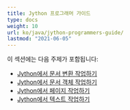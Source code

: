 ```yaml
---
title: Jython 프로그래머 가이드
type: docs
weight: 10
url: ko/java/jython-programmers-guide/
lastmod: "2021-06-05"
---
```


이 섹션에는 다음 주제가 포함됩니다:

- [Jython에서 문서 변환 작업하기](/pdf/java/working-with-document-conversion-in-jython/)
- [Jython에서 문서 객체 작업하기](/pdf/java/working-with-document-object-in-jython/)
- [Jython에서 페이지 작업하기](/pdf/java/working-with-pages-in-jython/)
- [Jython에서 텍스트 작업하기](/pdf/java/working-with-text-in-jython/)